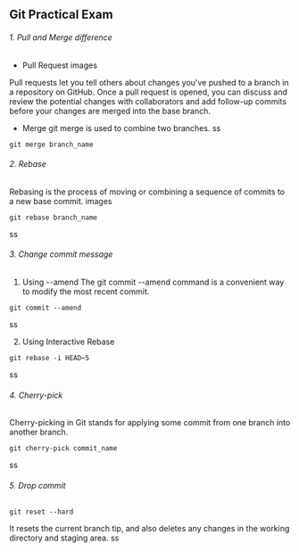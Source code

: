 ## Git Practical Exam

###### 1. Pull and Merge difference

- Pull Request
images

Pull requests let you tell others about changes you've pushed to a branch in a repository on GitHub.
Once a pull request is opened, you can discuss and review the potential changes with collaborators and add follow-up commits before your changes are merged into the base branch.

- Merge 
git merge is used to combine two branches. 
ss
```
git merge branch_name
```

###### 2. Rebase
Rebasing is the process of moving or combining a sequence of commits to a new base commit.
images

```
git rebase branch_name
```
ss

###### 3. Change commit message

1. Using --amend
The git commit --amend command is a convenient way to modify the most recent commit.

```
git commit --amend
```
ss

2. Using Interactive Rebase
```
git rebase -i HEAD~5
```
ss

###### 4. Cherry-pick
Cherry-picking in Git stands for applying some commit from one branch into another branch. 

```
git cherry-pick commit_name
```
ss

###### 5. Drop commit
```
git reset --hard
```
It resets the current branch tip, and also deletes any changes in the working directory and staging area.
ss